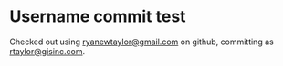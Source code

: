 # Username commit test

Checked out using ryanewtaylor@gmail.com on github, committing as rtaylor@gisinc.com.